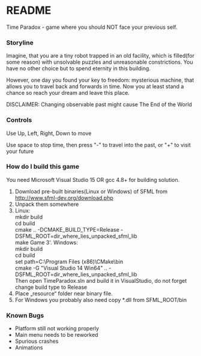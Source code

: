 # README #

Time Paradox - game where you should NOT face your previous self.

### Storyline ###

Imagine, that you are a tiny robot trapped in an old facility, which is filled(for some reason) with unsolvable puzzles and unreasonable constrictions. You have no other choice but to spend eternity in this building. 

However, one day you found your key to freedom: mysterious machine, that allows you to travel back and forwards in time. Now you at least stand a chance so reach your dream and leave this place.

DISCLAIMER: Changing observable past might cause The End of the World

### Controls ###

Use Up, Left, Right, Down to move

Use space to stop time, then press "-" to travel into the past, or "+" to visit your future

### How do I build this game ###

You need Microsoft Visual Studio 15 OR gcc 4.8+ for building solution.

1. Download pre-built binaries(Linux or Windows) of SFML from http://www.sfml-dev.org/download.php
2. Unpack them somewhere  
3. Linux:  
mkdir build  
cd build  
cmake .. -DCMAKE_BUILD_TYPE=Release -DSFML_ROOT=dir_where_lies_unpacked_sfml_lib  
make Game
3'. Windows:   
mkdir build  
cd build  
set path=C:\Program Files (x86)\CMake\bin  
cmake -G "Visual Studio 14 Win64" .. -DSFML_ROOT=dir_where_lies_unpacked_sfml_lib   
Then open TimeParadox.sln and build it in VisualStudio, do not forget change build type to Release
4. Place „resource“ folder near binary file.
5. For Windows you probably also need copy *.dll from SFML_ROOT/bin


### Known Bugs ###

- Platform still not working properly
- Main menu needs to be reworked
- Spurious crashes
- Animations
